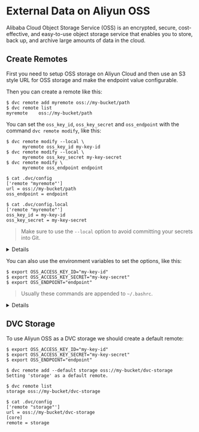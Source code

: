 # External Data on Aliyun OSS

Alibaba Cloud Object Storage Service (OSS) is an encrypted, secure,
cost-effective, and easy-to-use object storage service that enables you to
store, back up, and archive large amounts of data in the cloud.

## Create Remotes

First you need to setup OSS storage on Aliyun Cloud and then use an S3 style URL
for OSS storage and make the endpoint value configurable.

Then you can create a remote like this:

```dvc
$ dvc remote add myremote oss://my-bucket/path
$ dvc remote list
myremote	oss://my-bucket/path
```

You can set the `oss_key_id`, `oss_key_secret` and `oss_endpoint` with the
command `dvc remote modify`, like this:

```dvc
$ dvc remote modify --local \
      myremote oss_key_id my-key-id
$ dvc remote modify --local \
      myremote oss_key_secret my-key-secret
$ dvc remote modify \
      myremote oss_endpoint endpoint

$ cat .dvc/config
['remote "myremote"']
url = oss://my-bucket/path
oss_endpoint = endpoint

$ cat .dvc/config.local
['remote "myremote"']
oss_key_id = my-key-id
oss_key_secret = my-key-secret
```

> Make sure to use the `--local` option to avoid committing your secrets into
> Git.

<details>

### Details: Aliyun OSS available options

- `oss_key_id` - OSS key id to use to access a remote.

  ```dvc
  $ dvc remote modify --local \
        myremote oss_key_id my-key-id
  ```

- `oss_key_secret` - OSS secret key for authorizing access into a remote.

  ```dvc
  $ dvc remote modify --local \
        myremote oss_key_secret my-key-secret
  ```

- `oss_endpoint` - OSS endpoint values for accessing remote container.

  ```dvc
  $ dvc remote modify \
        myremote oss_endpoint endpoint
  ```

</details>

You can also use the environment variables to set the options, like this:

```dvc
$ export OSS_ACCESS_KEY_ID="my-key-id"
$ export OSS_ACCESS_KEY_SECRET="my-key-secret"
$ export OSS_ENDPOINT="endpoint"
```

> Usually these commands are appended to `~/.bashrc`.

<details>

### Test your OSS storage using docker

Start a container running an OSS emulator.

```dvc
$ git clone https://github.com/nanaya-tachibana/oss-emulator.git
$ docker image build -t oss:1.0 oss-emulator
$ docker run --detach -p 8880:8880 --name oss-emulator oss:1.0
```

Setup environment variables.

```dvc
$ export OSS_BUCKET='my-bucket'
$ export OSS_ENDPOINT='localhost:8880'
$ export OSS_ACCESS_KEY_ID='AccessKeyID'
$ export OSS_ACCESS_KEY_SECRET='AccessKeySecret'
```

> Uses default key id and key secret when they are not given, which gives read
> access to public read bucket and public bucket.

</details>

## DVC Storage

To use Aliyun OSS as a DVC storage we should create a default remote:

```dvc
$ export OSS_ACCESS_KEY_ID="my-key-id"
$ export OSS_ACCESS_KEY_SECRET="my-key-secret"
$ export OSS_ENDPOINT="endpoint"

$ dvc remote add --default storage oss://my-bucket/dvc-storage
Setting 'storage' as a default remote.

$ dvc remote list
storage	oss://my-bucket/dvc-storage

$ cat .dvc/config
['remote "storage"']
url = oss://my-bucket/dvc-storage
[core]
remote = storage
```
